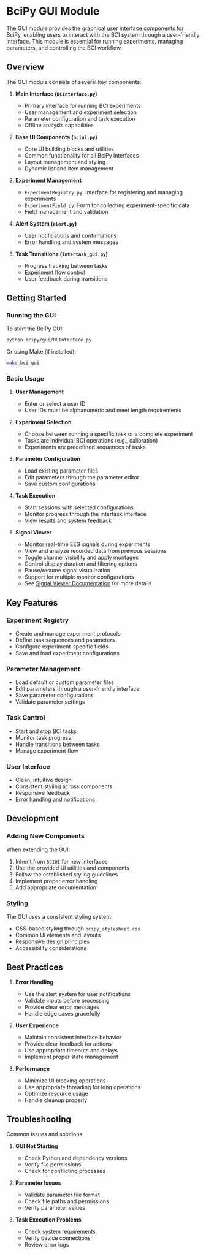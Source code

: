 # BciPy GUI Module

The GUI module provides the graphical user interface components for BciPy, enabling users to interact with the BCI system through a user-friendly interface. This module is essential for running experiments, managing parameters, and controlling the BCI workflow.

## Overview

The GUI module consists of several key components:

1. **Main Interface (`BCInterface.py`)**
   - Primary interface for running BCI experiments
   - User management and experiment selection
   - Parameter configuration and task execution
   - Offline analysis capabilities

2. **Base UI Components (`bciui.py`)**
   - Core UI building blocks and utilities
   - Common functionality for all BciPy interfaces
   - Layout management and styling
   - Dynamic list and item management

3. **Experiment Management**
   - `ExperimentRegistry.py`: Interface for registering and managing experiments
   - `ExperimentField.py`: Form for collecting experiment-specific data
   - Field management and validation

4. **Alert System (`alert.py`)**
   - User notifications and confirmations
   - Error handling and system messages

5. **Task Transitions (`intertask_gui.py`)**
   - Progress tracking between tasks
   - Experiment flow control
   - User feedback during transitions

## Getting Started

### Running the GUI

To start the BciPy GUI:

```bash
python bcipy/gui/BCInterface.py
```

Or using Make (if installed):

```bash
make bci-gui
```

### Basic Usage

1. **User Management**
   - Enter or select a user ID
   - User IDs must be alphanumeric and meet length requirements

2. **Experiment Selection**
   - Choose between running a specific task or a complete experiment
   - Tasks are individual BCI operations (e.g., calibration)
   - Experiments are predefined sequences of tasks

3. **Parameter Configuration**
   - Load existing parameter files
   - Edit parameters through the parameter editor
   - Save custom configurations

4. **Task Execution**
   - Start sessions with selected configurations
   - Monitor progress through the intertask interface
   - View results and system feedback

5. **Signal Viewer**
   - Monitor real-time EEG signals during experiments
   - View and analyze recorded data from previous sessions
   - Toggle channel visibility and apply montages
   - Control display duration and filtering options
   - Pause/resume signal visualization
   - Support for multiple monitor configurations
   - See [Signal Viewer Documentation](gui/viewer/README.md) for more details

## Key Features

### Experiment Registry

- Create and manage experiment protocols
- Define task sequences and parameters
- Configure experiment-specific fields
- Save and load experiment configurations

### Parameter Management

- Load default or custom parameter files
- Edit parameters through a user-friendly interface
- Save parameter configurations
- Validate parameter settings

### Task Control

- Start and stop BCI tasks
- Monitor task progress
- Handle transitions between tasks
- Manage experiment flow

### User Interface

- Clean, intuitive design
- Consistent styling across components
- Responsive feedback
- Error handling and notifications

## Development

### Adding New Components

When extending the GUI:

1. Inherit from `BCIUI` for new interfaces
2. Use the provided UI utilities and components
3. Follow the established styling guidelines
4. Implement proper error handling
5. Add appropriate documentation

### Styling

The GUI uses a consistent styling system:

- CSS-based styling through `bcipy_stylesheet.css`
- Common UI elements and layouts
- Responsive design principles
- Accessibility considerations

## Best Practices

1. **Error Handling**
   - Use the alert system for user notifications
   - Validate inputs before processing
   - Provide clear error messages
   - Handle edge cases gracefully

2. **User Experience**
   - Maintain consistent interface behavior
   - Provide clear feedback for actions
   - Use appropriate timeouts and delays
   - Implement proper state management

3. **Performance**
   - Minimize UI blocking operations
   - Use appropriate threading for long operations
   - Optimize resource usage
   - Handle cleanup properly

## Troubleshooting

Common issues and solutions:

1. **GUI Not Starting**
   - Check Python and dependency versions
   - Verify file permissions
   - Check for conflicting processes

2. **Parameter Issues**
   - Validate parameter file format
   - Check file paths and permissions
   - Verify parameter values

3. **Task Execution Problems**
   - Check system requirements
   - Verify device connections
   - Review error logs
